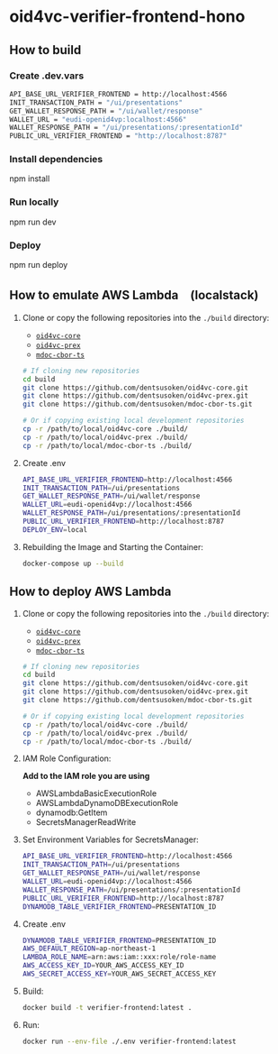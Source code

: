 # oid4vc-verifier-frontend-hono

## How to build

### Create .dev.vars

```bash
API_BASE_URL_VERIFIER_FRONTEND = http://localhost:4566
INIT_TRANSACTION_PATH = "/ui/presentations"
GET_WALLET_RESPONSE_PATH = "/ui/wallet/response"
WALLET_URL = "eudi-openid4vp:localhost:4566"
WALLET_RESPONSE_PATH = "/ui/presentations/:presentationId"
PUBLIC_URL_VERIFIER_FRONTEND = "http://localhost:8787"
```

### Install dependencies

npm install

### Run locally

npm run dev

### Deploy

npm run deploy

## How to emulate AWS Lambda　(localstack)

1. Clone or copy the following repositories into the `./build` directory:
   - [`oid4vc-core`](https://github.com/dentsusoken/oid4vc-core.git)
   - [`oid4vc-prex`](https://github.com/dentsusoken/oid4vc-prex.git)
   - [`mdoc-cbor-ts`](https://github.com/dentsusoken/mdoc-cbor-ts.git)

   ```bash
   # If cloning new repositories
   cd build
   git clone https://github.com/dentsusoken/oid4vc-core.git
   git clone https://github.com/dentsusoken/oid4vc-prex.git
   git clone https://github.com/dentsusoken/mdoc-cbor-ts.git
   
   # Or if copying existing local development repositories
   cp -r /path/to/local/oid4vc-core ./build/
   cp -r /path/to/local/oid4vc-prex ./build/
   cp -r /path/to/local/mdoc-cbor-ts ./build/
   ```
2. Create .env
    ```bash
   API_BASE_URL_VERIFIER_FRONTEND=http://localhost:4566
   INIT_TRANSACTION_PATH=/ui/presentations
   GET_WALLET_RESPONSE_PATH=/ui/wallet/response
   WALLET_URL=eudi-openid4vp://localhost:4566
   WALLET_RESPONSE_PATH=/ui/presentations/:presentationId
   PUBLIC_URL_VERIFIER_FRONTEND=http://localhost:8787
   DEPLOY_ENV=local
    ```

3. Rebuilding the Image and Starting the Container:
   ```bash
   docker-compose up --build
   ```

## How to deploy AWS Lambda

1. Clone or copy the following repositories into the `./build` directory:
   - [`oid4vc-core`](https://github.com/dentsusoken/oid4vc-core.git)
   - [`oid4vc-prex`](https://github.com/dentsusoken/oid4vc-prex.git)
   - [`mdoc-cbor-ts`](https://github.com/dentsusoken/mdoc-cbor-ts.git)

   ```bash
   # If cloning new repositories
   cd build
   git clone https://github.com/dentsusoken/oid4vc-core.git
   git clone https://github.com/dentsusoken/oid4vc-prex.git
   git clone https://github.com/dentsusoken/mdoc-cbor-ts.git
   
   # Or if copying existing local development repositories
   cp -r /path/to/local/oid4vc-core ./build/
   cp -r /path/to/local/oid4vc-prex ./build/
   cp -r /path/to/local/mdoc-cbor-ts ./build/
   ```

2. IAM Role Configuration:

   **Add to the IAM role you are using**

   * AWSLambdaBasicExecutionRole
   * AWSLambdaDynamoDBExecutionRole
   * dynamodb:GetItem
   * SecretsManagerReadWrite

3. Set Environment Variables for SecretsManager:
   ```bash
   API_BASE_URL_VERIFIER_FRONTEND=http://localhost:4566
   INIT_TRANSACTION_PATH=/ui/presentations
   GET_WALLET_RESPONSE_PATH=/ui/wallet/response
   WALLET_URL=eudi-openid4vp://localhost:4566
   WALLET_RESPONSE_PATH=/ui/presentations/:presentationId
   PUBLIC_URL_VERIFIER_FRONTEND=http://localhost:8787
   DYNAMODB_TABLE_VERIFIER_FRONTEND=PRESENTATION_ID
   ```
4. Create .env
    ```bash
   DYNAMODB_TABLE_VERIFIER_FRONTEND=PRESENTATION_ID
   AWS_DEFAULT_REGION=ap-northeast-1
   LAMBDA_ROLE_NAME=arn:aws:iam::xxx:role/role-name
   AWS_ACCESS_KEY_ID=YOUR_AWS_ACCESS_KEY_ID
   AWS_SECRET_ACCESS_KEY=YOUR_AWS_SECRET_ACCESS_KEY
   ```

4. Build:
   ```bash
   docker build -t verifier-frontend:latest .
   ```

5. Run:
   ```bash
   docker run --env-file ./.env verifier-frontend:latest
   ```